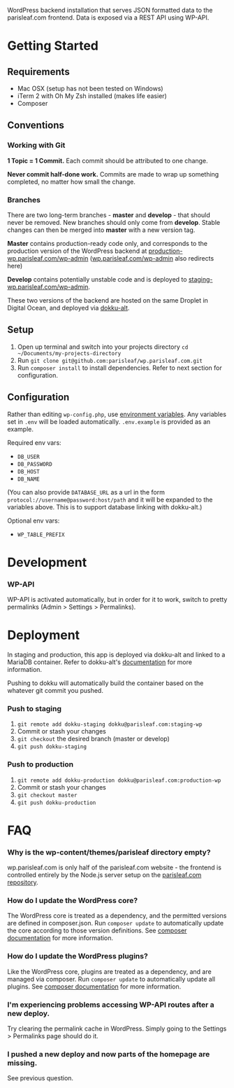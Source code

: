 WordPress backend installation that serves JSON formatted data to the parisleaf.com frontend. Data is exposed via a REST API using WP-API.

# Getting Started

## Requirements

* Mac OSX (setup has not been tested on Windows)
* iTerm 2 with Oh My Zsh installed (makes life easier)
* Composer

## Conventions

### Working with Git
**1 Topic = 1 Commit.** Each commit should be attributed to one change.

**Never commit half-done work.** Commits are made to wrap up something completed, no matter how small the change.

### Branches
There are two long-term branches - **master** and **develop** - that should never be removed. New branches should only come from **develop**. Stable changes can then be merged into **master** with a new version tag.

**Master** contains production-ready code only, and corresponds to the production version of the WordPress backend at [production-wp.parisleaf.com/wp-admin](http://production-wp.parisleaf.com/wp-admin) ([wp.parisleaf.com/wp-admin](http://wp.parisleaf.com/wp-admin) also redirects here)

**Develop** contains potentially unstable code and is deployed to [staging-wp.parisleaf.com/wp-admin](http://staging-wp.parisleaf.com/wp-admin).

These two versions of the backend are hosted on the same Droplet in Digital Ocean, and deployed via [dokku-alt](https://github.com/dokku-alt/dokku-alt).

## Setup

1. Open up terminal and switch into your projects directory `cd ~/Documents/my-projects-directory`
2. Run `git clone git@github.com:parisleaf/wp.parisleaf.com.git`
3. Run `composer install` to install dependencies. Refer to next section for configuration.

## Configuration

Rather than editing `wp-config.php`, use [environment variables](http://12factor.net/config). Any variables set in `.env` will be loaded automatically. `.env.example` is provided as an example.

Required env vars:

- `DB_USER`
- `DB_PASSWORD`
- `DB_HOST`
- `DB_NAME`

(You can also provide `DATABASE_URL` as a url in the form `protocol://username@password:host/path` and it will be expanded to the variables above. This is to support database linking with dokku-alt.)

Optional env vars:

- `WP_TABLE_PREFIX`

# Development

### WP-API

WP-API is activated automatically, but in order for it to work, switch to pretty permalinks (Admin > Settings > Permalinks).

# Deployment

In staging and production, this app is deployed via dokku-alt and linked to a MariaDB container. Refer to dokku-alt's [documentation](https://github.com/dokku-alt/dokku-alt) for more information.

Pushing to dokku will automatically build the container based on the whatever git commit you pushed.

### Push to staging

1. `git remote add dokku-staging dokku@parisleaf.com:staging-wp`
2. Commit or stash your changes
3. `git checkout` the desired branch (master or develop)
4. `git push dokku-staging`

### Push to production

1. `git remote add dokku-production dokku@parisleaf.com:production-wp`
2. Commit or stash your changes
3. `git checkout master`
4. `git push dokku-production`

# FAQ

### Why is the wp-content/themes/parisleaf directory empty?

wp.parisleaf.com is only half of the parisleaf.com website - the frontend is controlled entirely by the Node.js server setup on the [parisleaf.com repository](https://github.com/parisleaf/parisleaf.com).

### How do I update the WordPress core?

The WordPress core is treated as a dependency, and the permitted versions are defined in composer.json. Run `composer update` to automatically update the core according to those version definitions. See [composer documentation](https://getcomposer.org/doc/01-basic-usage.md) for more information.

### How do I update the WordPress plugins?

Like the WordPress core, plugins are treated as a dependency, and are managed via composer. Run `composer update` to automatically update all plugins. See [composer documentation](https://getcomposer.org/doc/01-basic-usage.md) for more information.

### I'm experiencing problems accessing WP-API routes after a new deploy.

Try clearing the permalink cache in WordPress. Simply going to the Settings > Permalinks page should do it.

### I pushed a new deploy and now parts of the homepage are missing.

See previous question.
